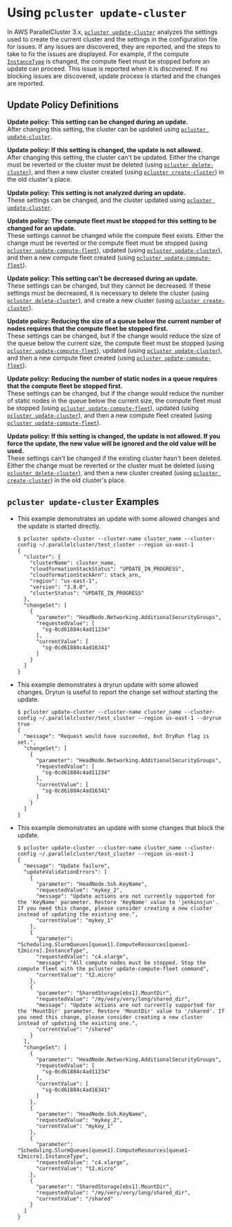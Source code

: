 # Using `pcluster update-cluster`<a name="using-pcluster-update-cluster-v3"></a>

In AWS ParallelCluster 3\.x, [`pcluster update-cluster`](pcluster.update-cluster-v3.md) analyzes the settings used to create the current cluster and the settings in the configuration file for issues\. If any issues are discovered, they are reported, and the steps to take to fix the issues are displayed\. For example, if the compute [`InstanceType`](Scheduling-v3.md#yaml-Scheduling-SlurmQueues-ComputeResources-InstanceType) is changed, the compute fleet must be stopped before an update can proceed\. This issue is reported when it is discovered\. If no blocking issues are discovered, update process is started and the changes are reported\.

## Update Policy Definitions<a name="pcluster-update-policy-definitions"></a>

**Update policy: This setting can be changed during an update\.**  
After changing this setting, the cluster can be updated using [`pcluster update-cluster`](pcluster.update-cluster-v3.md)\.

**Update policy: If this setting is changed, the update is not allowed\.**  
After changing this setting, the cluster can't be updated\. Either the change must be reverted or the cluster must be deleted \(using [`pcluster delete-cluster`](pcluster.delete-cluster-v3.md)\), and then a new cluster created \(using [`pcluster create-cluster`](pcluster.create-cluster-v3.md)\) in the old cluster's place\.

**Update policy: This setting is not analyzed during an update\.**  
These settings can be changed, and the cluster updated using [`pcluster update-cluster`](pcluster.update-cluster-v3.md)\.

**Update policy: The compute fleet must be stopped for this setting to be changed for an update\.**  
These settings cannot be changed while the compute fleet exists\. Either the change must be reverted or the compute fleet must be stopped \(using [`pcluster update-compute-fleet`](pcluster.update-compute-fleet-v3.md)\), updated \(using [`pcluster update-cluster`](pcluster.update-cluster-v3.md)\), and then a new compute fleet created \(using [`pcluster update-compute-fleet`](pcluster.update-compute-fleet-v3.md)\)\.

**Update policy: This setting can't be decreased during an update\.**  
These settings can be changed, but they cannot be decreased\. If these settings must be decreased, it is necessary to delete the cluster \(using [`pcluster delete-cluster`](pcluster.delete-cluster-v3.md)\), and create a new cluster \(using [`pcluster create-cluster`](pcluster.create-cluster-v3.md)\)\.

**Update policy: Reducing the size of a queue below the current number of nodes requires that the compute fleet be stopped first\.**  
These settings can be changed, but if the change would reduce the size of the queue below the current size, the compute fleet must be stopped \(using [`pcluster update-compute-fleet`](pcluster.update-compute-fleet-v3.md)\), updated \(using [`pcluster update-cluster`](pcluster.update-cluster-v3.md)\), and then a new compute fleet created \(using [`pcluster update-compute-fleet`](pcluster.update-compute-fleet-v3.md)\)\.

**Update policy: Reducing the number of static nodes in a queue requires that the compute fleet be stopped first\.**  
These settings can be changed, but if the change would reduce the number of static nodes in the queue below the current size, the compute fleet must be stopped \(using [`pcluster update-compute-fleet`](pcluster.update-compute-fleet-v3.md)\), updated \(using [`pcluster update-cluster`](pcluster.update-cluster-v3.md)\), and then a new compute fleet created \(using [`pcluster update-compute-fleet`](pcluster.update-compute-fleet-v3.md)\)\.

**Update policy: If this setting is changed, the update is not allowed\. If you force the update, the new value will be ignored and the old value will be used\.**  
These settings can't be changed if the existing cluster hasn't been deleted\. Either the change must be reverted or the cluster must be deleted \(using [`pcluster delete-cluster`](pcluster.delete-cluster-v3.md)\), and then a new cluster created \(using [`pcluster create-cluster`](pcluster.create-cluster-v3.md)\) in the old cluster's place\.

## `pcluster update-cluster` Examples<a name="pcluster-update-cluster-examples"></a>
+ This example demonstrates an update with some allowed changes and the update is started directly\.

  ```
  $ pcluster update-cluster --cluster-name cluster_name --cluster-config ~/.parallelcluster/test_cluster --region us-east-1
  {
    "cluster": {
      "clusterName": cluster_name,
      "cloudformationStackStatus": "UPDATE_IN_PROGRESS",
      "cloudformationStackArn": stack_arn,
      "region": "us-east-1",
      "version": "3.0.0",
      "clusterStatus": "UPDATE_IN_PROGRESS"
    },
    "changeSet": [
      {
        "parameter": "HeadNode.Networking.AdditionalSecurityGroups",
        "requestedValue": [
          "sg-0cd61884c4ad11234"
        ],
        "currentValue": [
          "sg-0cd61884c4ad16341"
        ]
      }
    ]
  }
  ```
+ This example demonstrates a dryrun update with some allowed changes\. Dryrun is useful to report the change set without starting the update\.

  ```
  $ pcluster update-cluster --cluster-name cluster_name --cluster-config ~/.parallelcluster/test_cluster --region us-east-1 --dryrun true
  {
    "message": "Request would have succeeded, but DryRun flag is set.",
    "changeSet": [
      {
        "parameter": "HeadNode.Networking.AdditionalSecurityGroups",
        "requestedValue": [
          "sg-0cd61884c4ad11234"
        ],
        "currentValue": [
          "sg-0cd61884c4ad16341"
        ]
      }
    ]
  }
  ```
+ This example demonstrates an update with some changes that block the update\.

  ```
  $ pcluster update-cluster --cluster-name cluster_name --cluster-config ~/.parallelcluster/test_cluster --region us-east-1
  {
    "message": "Update failure",
    "updateValidationErrors": [
      {
        "parameter": "HeadNode.Ssh.KeyName",
        "requestedValue": "mykey_2",
        "message": "Update actions are not currently supported for the 'KeyName' parameter. Restore 'KeyName' value to 'jenkinsjun'. If you need this change, please consider creating a new cluster instead of updating the existing one.",
        "currentValue": "mykey_1"
      },
      {
        "parameter": "Scheduling.SlurmQueues[queue1].ComputeResources[queue1-t2micro].InstanceType",
        "requestedValue": "c4.xlarge",
        "message": "All compute nodes must be stopped. Stop the compute fleet with the pcluster update-compute-fleet command",
        "currentValue": "t2.micro"
      },
      {
        "parameter": "SharedStorage[ebs1].MountDir",
        "requestedValue": "/my/very/very/long/shared_dir",
        "message": "Update actions are not currently supported for the 'MountDir' parameter. Restore 'MountDir' value to '/shared'. If you need this change, please consider creating a new cluster instead of updating the existing one.",
        "currentValue": "/shared"
      }
    ],
    "changeSet": [
      {
        "parameter": "HeadNode.Networking.AdditionalSecurityGroups",
        "requestedValue": [
          "sg-0cd61884c4ad11234"
        ],
        "currentValue": [
          "sg-0cd61884c4ad16341"
        ]
      },
      {
        "parameter": "HeadNode.Ssh.KeyName",
        "requestedValue": "mykey_2",
        "currentValue": "mykey_1"
      },
      {
        "parameter": "Scheduling.SlurmQueues[queue1].ComputeResources[queue1-t2micro].InstanceType",
        "requestedValue": "c4.xlarge",
        "currentValue": "t2.micro"
      },
      {
        "parameter": "SharedStorage[ebs1].MountDir",
        "requestedValue": "/my/very/very/long/shared_dir",
        "currentValue": "/shared"
      }
    ]
  }
  ```
